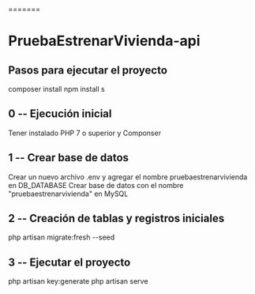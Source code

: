 =======
# PruebaEstrenarVivienda-api

## Pasos para ejecutar el proyecto
composer install
npm install
s
## 0 -- Ejecución inicial
Tener instalado PHP 7 o superior y Componser
 
## 1 -- Crear base de datos
Crear un nuevo archivo .env y agregar el nombre pruebaestrenarvivienda en DB_DATABASE
Crear base de datos con el nombre "pruebaestrenarvivienda" en MySQL

## 2 -- Creación de tablas y registros iniciales
php artisan migrate:fresh --seed

## 3 -- Ejecutar el proyecto
php artisan key:generate
php artisan serve
